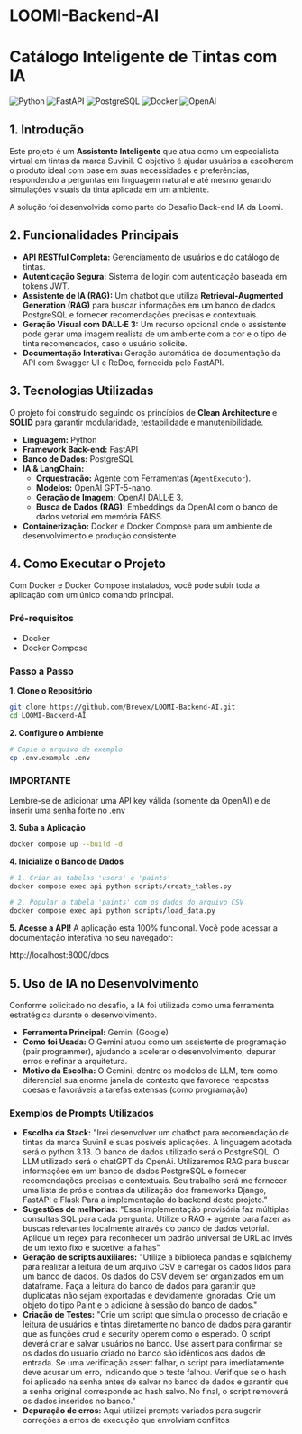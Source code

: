 # LOOMI-Backend-AI

# Catálogo Inteligente de Tintas com IA

![Python](https://img.shields.io/badge/Python-3.13-blue.svg)
![FastAPI](https://img.shields.io/badge/FastAPI-0.111-green.svg)
![PostgreSQL](https://img.shields.io/badge/PostgreSQL-15-blue.svg)
![Docker](https://img.shields.io/badge/Docker-Powered-blue.svg)
![OpenAI](https://img.shields.io/badge/OpenAI-GPT%20%26%20DALL--E%203-green.svg)

## 1. Introdução

Este projeto é um **Assistente Inteligente** que atua como um especialista virtual em tintas da marca Suvinil. O objetivo é ajudar usuários a escolherem o produto ideal com base em suas necessidades e preferências, respondendo a perguntas em linguagem natural e até mesmo gerando simulações visuais da tinta aplicada em um ambiente.

A solução foi desenvolvida como parte do Desafio Back-end IA da Loomi.

## 2. Funcionalidades Principais

* **API RESTful Completa:** Gerenciamento de usuários e do catálogo de tintas.
* **Autenticação Segura:** Sistema de login com autenticação baseada em tokens JWT.
* **Assistente de IA (RAG):** Um chatbot que utiliza **Retrieval-Augmented Generation (RAG)** para buscar informações em um banco de dados PostgreSQL e fornecer recomendações precisas e contextuais.
* **Geração Visual com DALL·E 3:** Um recurso opcional onde o assistente pode gerar uma imagem realista de um ambiente com a cor e o tipo de tinta recomendados, caso o usuário solicite.
* **Documentação Interativa:** Geração automática de documentação da API com Swagger UI e ReDoc, fornecida pelo FastAPI.

## 3. Tecnologias Utilizadas

O projeto foi construído seguindo os princípios de **Clean Architecture** e **SOLID** para garantir modularidade, testabilidade e manutenibilidade.

* **Linguagem:** Python
* **Framework Back-end:** FastAPI
* **Banco de Dados:** PostgreSQL
* **IA & LangChain:**
    * **Orquestração:** Agente com Ferramentas (`AgentExecutor`).
    * **Modelos:** OpenAI GPT-5-nano.
    * **Geração de Imagem:** OpenAI DALL·E 3.
    * **Busca de Dados (RAG):** Embeddings da OpenAI com o banco de dados vetorial em memória FAISS.
* **Containerização:** Docker e Docker Compose para um ambiente de desenvolvimento e produção consistente.

## 4. Como Executar o Projeto

Com Docker e Docker Compose instalados, você pode subir toda a aplicação com um único comando principal.

### Pré-requisitos

* Docker
* Docker Compose

### Passo a Passo

**1. Clone o Repositório**
```bash
git clone https://github.com/Brevex/LOOMI-Backend-AI.git
cd LOOMI-Backend-AI
```

**2. Configure o Ambiente**
```bash
# Copie o arquivo de exemplo
cp .env.example .env
```
### IMPORTANTE

Lembre-se de adicionar uma API key válida (somente da OpenAI) e de inserir uma senha forte no .env

**3. Suba a Aplicação**
```bash
docker compose up --build -d
```

**4. Inicialize o Banco de Dados**
```bash
# 1. Criar as tabelas 'users' e 'paints'
docker compose exec api python scripts/create_tables.py

# 2. Popular a tabela 'paints' com os dados do arquivo CSV
docker compose exec api python scripts/load_data.py
```

**5. Acesse a API!**
A aplicação está 100% funcional. Você pode acessar a documentação interativa no seu navegador:

http://localhost:8000/docs

## 5. Uso de IA no Desenvolvimento

Conforme solicitado no desafio, a IA foi utilizada como uma ferramenta estratégica durante o desenvolvimento.

* **Ferramenta Principal:** Gemini (Google)
* **Como foi Usada:** O Gemini atuou como um assistente de programação (pair programmer), ajudando a acelerar o desenvolvimento, depurar erros e refinar a arquitetura.
* **Motivo da Escolha:** O Gemini, dentre os modelos de LLM, tem como diferencial sua enorme janela de contexto que favorece respostas coesas e favoráveis a tarefas extensas (como programação)

### Exemplos de Prompts Utilizados


* **Escolha da Stack:** "Irei desenvolver um chatbot para recomendação de tintas da marca Suvinil e suas posíveis aplicações. A linguagem adotada será o python 3.13. O banco de dados utilizado será o PostgreSQL. O LLM utilizado será o chatGPT da OpenAi. Utilizaremos RAG para buscar informações em um banco de dados PostgreSQL e fornecer recomendações precisas e contextuais. Seu trabalho será me fornecer uma lista de prós e contras da utilização dos frameworks Django, FastAPI e Flask Para a implementação do backend deste projeto."
* **Sugestões de melhorias:** "Essa implementação provisória faz múltiplas consultas SQL para cada pergunta. Utilize o RAG + agente para fazer as buscas relevantes localmente através do banco de dados vetorial. Aplique um regex para reconhecer um padrão universal de URL ao invés de um texto fixo e sucetível a falhas"
* **Geração de scripts auxiliares:** "Utilize a biblioteca pandas e sqlalchemy para realizar a leitura de um arquivo CSV e carregar os dados lidos para um banco de dados. Os dados do CSV devem ser organizados em um dataframe. Faça a leitura do banco de dados para garantir que duplicatas não sejam exportadas e devidamente ignoradas. Crie um objeto do tipo Paint e o adicione à sessão do banco de dados."
* **Criação de Testes:** "Crie um script que simula o processo de criação e leitura de usuários e tintas diretamente no banco de dados para garantir que as funções crud e security operem como o esperado. O script deverá criar e salvar usuários no banco. Use assert para confirmar se os dados do usuário criado no banco são idênticos aos dados de entrada. Se uma verificação assert falhar, o script para imediatamente deve acusar um erro, indicando que o teste falhou. Verifique se o hash foi aplicado na senha antes de salvar no banco de dados e garantir que a senha original corresponde ao hash salvo. No final, o script removerá os dados inseridos no banco."
* **Depuração de erros:** Aqui utilizei prompts variados para sugerir correções a erros de execução que envolviam conflitos
